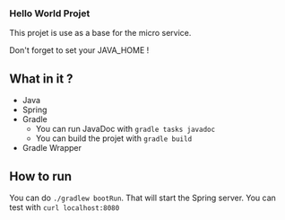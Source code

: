 ### Hello World Projet
This projet is use as a base for the micro service.

Don't forget to set your JAVA_HOME !

## What in it ?
- Java
- Spring
- Gradle 
    - You can run JavaDoc with `gradle tasks javadoc`
    - You can build the projet with `gradle build`
- Gradle Wrapper

## How to run
You can do `./gradlew bootRun`. That will start the Spring server. You can test with `curl localhost:8080`
